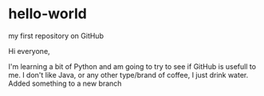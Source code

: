 # hello-world
my first repository on GitHub

Hi everyone,

I'm learning a bit of Python and am going to try to see if GitHub is usefull to me.
I don't like Java, or any other type/brand of coffee, I just drink water.
Added something to a new branch
